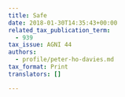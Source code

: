 ```yaml
---
title: Safe
date: 2018-01-30T14:35:43+00:00
related_tax_publication_term:
  - 939
tax_issue: AGNI 44
authors:
  - profile/peter-ho-davies.md
tax_format: Print
translators: []

---
```

